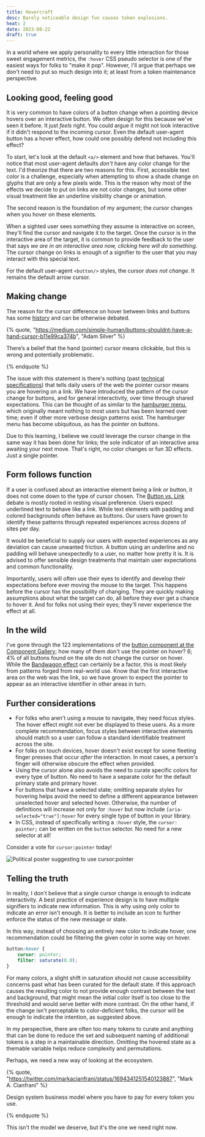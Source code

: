 ```yaml
---
title: Hovercraft
desc: Barely noticeable design fun causes token explosions. 
heat: 2
date: 2023-08-22
draft: true
---
```


In a world where we apply personality to every little interaction for those sweet engagement metrics, the `:hover` CSS pseudo selector is one of the easiest ways for folks to "make it pop". However, I'll argue that perhaps we don't need to put so much design into it; at least from a token maintenance perspective.

## Looking good, feeling good

It is very common to have colors of a button change when a pointing device hovers over an interactive button. We often design for this because we've seen it before. It just _feels_ right. You could argue it might not look interactive if it didn't respond to the incoming cursor. Even the default user-agent button has a hover effect, how could one possibly defend not including this effect?

To start, let's look at the default `<a/>` element and how that behaves. You'll notice that most user-agent defaults _don't_ have any color change for the text. I'd theorize that there are two reasons for this. First, accessible text color is a challenge, especially when attempting to show a shade change on glyphs that are only a few pixels wide. This is the reason why most of the effects we decide to put on links are not color changes, but some other visual treatment like an underline visibility change or animation.

The second reason is the foundation of my argument; the cursor changes when you hover on these elements.

When a sighted user sees something they assume is interactive on screen, they'll find the cursor and navigate it to the target. Once the cursor is in the interactive area of the target, it is common to provide feedback to the user that says _we are in an interactive area now, clicking here will do something_. The cursor change on links is enough of a signifier to the user that you may interact with this special text.

For the default user-agent `<button/>` styles, the cursor _does not change_. It remains the default arrow cursor.

## Making change

The reason for the cursor difference on hover between links and buttons has some [history](https://ux.stackexchange.com/a/105098) and can be otherwise debated.

{% quote, "https://medium.com/simple-human/buttons-shouldnt-have-a-hand-cursor-b11e99ca374b", "Adam Silver" %}

There’s a belief that the hand (pointer) cursor means clickable, but this is wrong and potentially problematic.

{% endquote %}

The issue with this statement is there's nothing (past [technical specifications](https://www.w3.org/TR/css-ui-4/#valdef-cursor-pointer)) that tells daily users of the web the pointer cursor means you are hovering on a link. We have introduced the pattern of the cursor change for buttons, and for general interactivity, over time through shared expectations. This can be thought of as similar to the [hamburger menu](https://www.nngroup.com/articles/hamburger-menus/), which originally meant nothing to most users but has been learned over time; even if other more verbose design patterns exist. The hamburger menu has become ubiquitous, as has the pointer on buttons.

Due to this learning, I believe we could leverage the cursor change in the same way it has been done for links; the sole indicator of an interactive area awaiting your next move. That's right, no color changes or fun 3D effects. Just a single pointer.

## Form follows function

If a user is confused about an interactive element being a link or button, it does not come down to the type of cursor chosen. The [Button vs. Link](https://css-tricks.com/buttons-vs-links/) debate is mostly rooted in resting visual preference. Users expect underlined text to behave like a link. While text elements with padding and colored backgrounds often behave as buttons. Our users have grown to identify these patterns through repeated experiences across dozens of sites per day.

It would be beneficial to supply our users with expected experiences as any deviation can cause unwanted friction. A button using an underline and no padding will behave unexpectedly to a user, no matter how pretty it is. It is advised to offer sensible design treatments that maintain user expectations and common functionality.

Importantly, users will often use their eyes to identify and develop their expectations before ever moving the mouse to the target. This happens before the cursor has the possibility of changing. They are quickly making assumptions about what the target can do, all before they ever get a chance to hover it. And for folks not using their eyes; they'll never experience the effect at all.

## In the wild
I've gone through the 123 implementations of the [button component at the Component Gallery](https://component.gallery/components/button/); how many of them don't use the pointer on hover? 6; 4% of all buttons found on the site do not change the cursor on hover. While the [Bandwagon effect](https://en.wikipedia.org/wiki/Bandwagon_effect) can certainly be a factor, this is most likely from patterns forged from real-world use. Know that the first interactive area on the web was the link, so we have grown to expect the pointer to appear as an interactive identifier in other areas in turn.

## Further considerations

- For folks who aren't using a mouse to navigate, they need focus styles. The hover effect might not ever be displayed to these users. As a more complete recommendation, focus styles between interactive elements should match so a user can follow a standard identifiable treatment across the site.
- For folks on touch devices, hover doesn't exist except for some fleeting finger presses that occur _after_ the interaction. In most cases, a person's finger will otherwise obscure the effect when provided.
- Using the cursor alone also avoids the need to curate specific colors for every type of button. No need to have a separate color for the default primary state and primary hover.
- For buttons that have a selected state; omitting separate styles for hovering helps avoid the need to define a different appearance between unselected hover and selected hover. Otherwise, the number of definitions will increase not only for `:hover` but now include `[aria-selected="true"]:hover` for every single type of button in your library.
- In CSS, instead of specifically writing a `:hover` style, the `cursor: pointer;` can be written on the `button` selector. No need for a new selector at all!

Consider a vote for `cursor:pointer` today!

![Political poster suggesting to use cursor:pointer](../images/vote-cursor-pointer.png)

## Telling the truth

In reality, I don't believe that a single cursor change is enough to indicate interactivity. A best practice of experience design is to have multiple signifiers to indicate new information. This is why using only color to indicate an error isn't enough. It is better to include an icon to further enforce the status of the new message or state.

In this way, instead of choosing an entirely new color to indicate hover, one recommendation could be filtering the given color in some way on hover.

```css
button:hover {
    cursor: pointer;
    filter: saturate(0.8);
}
```

For many colors, a slight shift in saturation should not cause accessibility concerns past what has been curated for the default state. If this approach causes the resulting color to not provide enough contrast between the text and background, that might mean the initial color itself is too close to the threshold and would serve better with more contrast. On the other hand, if the change isn't perceptable to color-deficient folks, the cursor will be enough to indicate the intention, as suggested above.

In my perspective, there are often too many tokens to curate and anything that can be done to reduce the set and subsequent naming of additional tokens is a step in a maintainable direction. Omitting the hovered state as a themable variable helps reduce complexity and permutations.

Perhaps, we need a new way of looking at the ecosystem.

{% quote, "https://twitter.com/markacianfrani/status/1694341251540123887", "Mark A. Cianfrani" %}

Design system business model where you have to pay for every token you use.

{% endquote %}

This isn't the model we deserve, but it's the one we need right now.